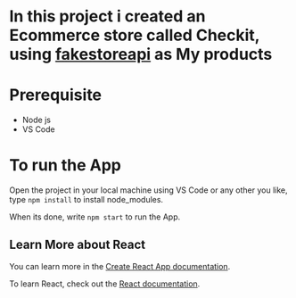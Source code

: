# In this project i created an Ecommerce store called Checkit, using [fakestoreapi](https://fakestoreapi.com) as My products

# Prerequisite

- Node js
- VS Code

# To run the App

Open the project in your local machine using VS Code or any other you like, type `npm install` to install node_modules.

When its done, write `npm start` to run the App.

## Learn More about React

You can learn more in the [Create React App documentation](https://facebook.github.io/create-react-app/docs/getting-started).

To learn React, check out the [React documentation](https://reactjs.org/).
